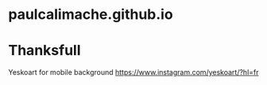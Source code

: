 # paulcalimache.github.io

# Thanksfull
Yeskoart for mobile background
https://www.instagram.com/yeskoart/?hl=fr
